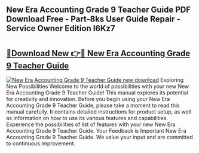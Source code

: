 ## New Era Accounting Grade 9 Teacher Guide PDF Download Free - Part-8ks User Guide Repair - Service Owner Edition I6Kz7

# <h2><a href="http://bc48990.oget.top/?id=New+Era+Accounting+Grade+9+Teacher+Guide">🔗Download New 👉🔴 New Era Accounting Grade 9 Teacher Guide</a></h2>

[![New Era Accounting Grade 9 Teacher Guide new download](https://i.imgur.com/5g1atiW.png)](http://bc48990.oget.top/?id=New+Era+Accounting+Grade+9+Teacher+Guide)
Exploring New Possibilities Welcome to the world of possibilities with your new New Era Accounting Grade 9 Teacher Guide! This manual explores its potential for creativity and innovation. Before you begin using your New Era Accounting Grade 9 Teacher Guide, please take a moment to read this manual carefully. It contains detailed instructions for product setup, as well as information on how to use its various features and capabilities. Experience the possibilities of list of features with your new New Era Accounting Grade 9 Teacher Guide. Your Feedback is Important New Era Accounting Grade 9 Teacher Guide. We value your input and are committed to continuous improvement.

